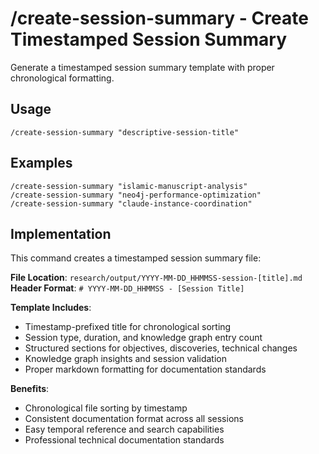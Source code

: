 # /create-session-summary - Create Timestamped Session Summary

Generate a timestamped session summary template with proper chronological formatting.

## Usage
```
/create-session-summary "descriptive-session-title"
```

## Examples
```
/create-session-summary "islamic-manuscript-analysis"
/create-session-summary "neo4j-performance-optimization"
/create-session-summary "claude-instance-coordination"
```

## Implementation
This command creates a timestamped session summary file:

**File Location**: `research/output/YYYY-MM-DD_HHMMSS-session-[title].md`
**Header Format**: `# YYYY-MM-DD_HHMMSS - [Session Title]`

**Template Includes**:
- Timestamp-prefixed title for chronological sorting
- Session type, duration, and knowledge graph entry count
- Structured sections for objectives, discoveries, technical changes
- Knowledge graph insights and session validation
- Proper markdown formatting for documentation standards

**Benefits**:
- Chronological file sorting by timestamp
- Consistent documentation format across all sessions
- Easy temporal reference and search capabilities
- Professional technical documentation standards